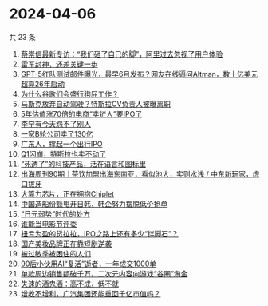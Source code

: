# 2024-04-06

共 23 条

<!-- BEGIN 36KR -->
<!-- 最后更新时间 2024-04-06 04:00:59 +0800 -->
1. [蔡崇信最新专访：“我们砸了自己的脚”，阿里过去忽视了用户体验](https://36kr.com/p/2719902006654850)
1. [雷军封神，还差关键一步](https://36kr.com/p/2717744890853508)
1. [GPT-5红队测试邮件曝光，最早6月发布？网友在线逼问Altman，数十亿美元超算26年启动](https://36kr.com/p/2720106835687557)
1. [为什么谷歌们会盛行狗屁工作？](https://36kr.com/p/2588215633574537)
1. [马斯克放弃自动驾驶？特斯拉CV负责人被曝离职](https://36kr.com/p/2718737776015494)
1. [5年估值涨70倍的电商“卖铲人”要IPO了](https://36kr.com/p/2718857379346568)
1. [李宁有今天怨不了别人](https://36kr.com/p/2719342373947140)
1. [一家B轮公司卖了130亿](https://36kr.com/p/2718796329777281)
1. [广东人，撑起一个出行IPO](https://36kr.com/p/2718575248439429)
1. [Q1闪崩，特斯拉也卖不动了](https://36kr.com/p/2718457069516679)
1. [“死透了”的科技产品，活在语言和图标里](https://36kr.com/p/2718858133911686)
1. [出海周刊90期｜茶饮加盟出海东南亚，看似池大，实则水浅 / 中东新玩家，虎口拔牙](https://36kr.com/p/2718704423597954)
1. [大算力芯片，正在拥抱Chiplet](https://36kr.com/p/2718705544853380)
1. [中国造船份额甩开日韩，韩企努力摆脱低价抢单](https://36kr.com/p/2718417208408198)
1. [“日元弱势”时代的处方](https://36kr.com/p/2718417317869441)
1. [谁能当电影节评委](https://36kr.com/p/2718765272872836)
1. [扭亏为盈的货拉拉，IPO之路上还有多少“绊脚石”？](https://36kr.com/p/2718427791905415)
1. [国产美妆品牌正在靠短剧逆袭](https://36kr.com/p/2718849627092870)
1. [被过敏季被困住的人们](https://36kr.com/p/2709121001076608)
1. [90后小伙用AI“复活”逝者，一年成交1000单](https://36kr.com/p/2718711919802501)
1. [单款周边销售额破千万，二次元内容向游戏“谷圈”淘金](https://36kr.com/p/2719330420839040)
1. [失速的酒鬼酒：高不成，低不就](https://36kr.com/p/2705614371131272)
1. [增收不增利，广汽集团还能重回千亿市值吗？](https://36kr.com/p/2718688517850888)
<!-- END 36KR -->